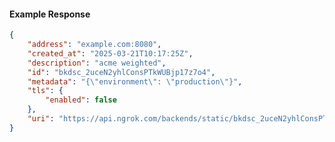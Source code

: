 <!-- Code generated for API Clients. DO NOT EDIT. -->

#### Example Response

```json
{
	"address": "example.com:8080",
	"created_at": "2025-03-21T10:17:25Z",
	"description": "acme weighted",
	"id": "bkdsc_2uceN2yhlConsPTkWUBjp17z7o4",
	"metadata": "{\"environment\": \"production\"}",
	"tls": {
		"enabled": false
	},
	"uri": "https://api.ngrok.com/backends/static/bkdsc_2uceN2yhlConsPTkWUBjp17z7o4"
}
```
